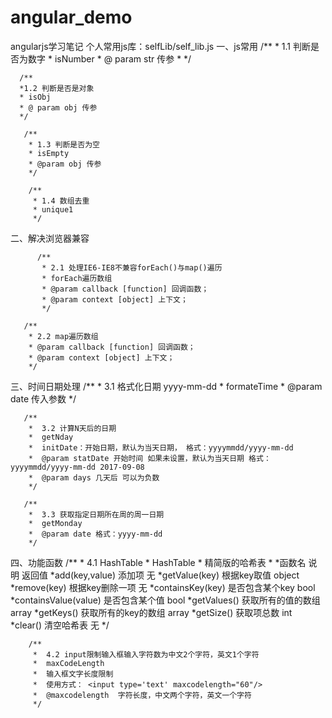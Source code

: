 # angular_demo
angularjs学习笔记
个人常用js库：selfLib/self_lib.js
  一、js常用
      /**
      * 1.1 判断是否为数字
      * isNumber
      * @ param str 传参
      * */

      /**
      *1.2 判断是否是对象
      * isObj
      * @ param obj 传参
      */

       /**
        * 1.3 判断是否为空
        * isEmpty
        * @param obj 传参
        */

        /**
         * 1.4 数组去重
         * unique1
         */

  二、解决浏览器兼容

          /**
           * 2.1 处理IE6-IE8不兼容forEach()与map()遍历
           * forEach遍历数组
           * @param callback [function] 回调函数；
           * @param context [object] 上下文；
           */

       /**
        * 2.2 map遍历数组
        * @param callback [function] 回调函数；
        * @param context [object] 上下文；
        */

  三、时间日期处理
      /**
       *  3.1 格式化日期 yyyy-mm-dd
       *  formateTime
       *  @param date 传入参数
       */

       /**
        *  3.2 计算N天后的日期
        *  getNday
        *  initDate：开始日期，默认为当天日期， 格式：yyyymmdd/yyyy-mm-dd
        *  @param statDate 开始时间 如果未设置，默认为当天日期 格式：yyyymmdd/yyyy-mm-dd 2017-09-08
        *  @param days 几天后 可以为负数
        */

       /**
        *  3.3 获取指定日期所在周的周一日期
        *  getMonday
        *  @param date 格式：yyyy-mm-dd
        */


  四、功能函数
            /**
                          *  4.1 HashTable
                          *  HashTable
                          *  精简版的哈希表
                          *
                          *函数名         	说明	                返回值
                          *add(key,value)	添加项	             无
                          *getValue(key)	    根据key取值	         object
                          *remove(key)	    根据key删除一项	      无
                          *containsKey(key)	是否包含某个key	      bool
                          *containsValue(value)	是否包含某个值	      bool
                          *getValues()	        获取所有的值的数组	  array
                          *getKeys()	         获取所有的key的数组	  array
                          *getSize()	         获取项总数	          int
                          *clear()	         清空哈希表	           无
                          */

        /**
         *  4.2 input限制输入框输入字符数为中文2个字符，英文1个字符
         *  maxCodeLength
         *  输入框文字长度限制
         *  使用方式： <input type='text' maxcodelength="60"/>
         *  @maxcodelength  字符长度，中文两个字符，英文一个字符
         */